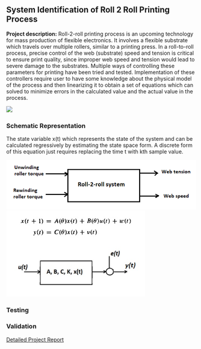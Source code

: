 ## System Identification of Roll 2 Roll Printing Process	

**Project description:** Roll-2-roll printing process is an upcoming technology for mass production of flexible electronics. It involves a flexible substrate which travels over multiple rollers, similar to a printing press. In a roll-to-roll process, precise control of the web (substrate) speed and tension is critical to ensure print quality, since improper web speed and tension would lead to severe damage to the substrates. Multiple ways of controlling these parameters for printing have been tried and tested. Implementation of these controllers require user to have some knowledge about the physical model of the process and then linearizing it to obtain a set of equations which can solved to minimize errors in the calculated value and the actual value in the process.

<img src="images/sys_id/roll2roll.png?raw=true"/>


### Schematic Representation

The state variable x(t) which represents the state of the system and can be calculated regressively by estimating the state space form. A discrete form of this equation just requires replacing the time t with kth sample value.

<img src="images/sys_id/schematic.png?raw=true"/>

<img src="images/sys_id/equations.jpg?raw=true"/>

### Testing


### Validation


[Detailed Project Report](/pdf/sys_id_project_report.pdf)